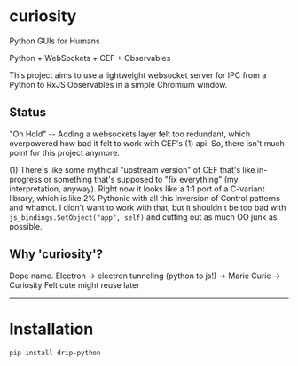 # curiosity
Python GUIs for Humans

Python + WebSockets + CEF + Observables

This project aims to use a lightweight websocket server for IPC from a Python to RxJS Observables in a simple Chromium window.

## Status
"On Hold" -- Adding a websockets layer felt too redundant, which overpowered how bad it felt to work with CEF's (1) api. So, there isn't much point for this project anymore. 

(1) There's like some mythical "upstream version" of CEF that's like in-progress or something that's supposed to "fix everything" (my interpretation, anyway). Right now it looks like a 1:1 port of a C-variant library, which is like 2% Pythonic with all this Inversion of Control patterns and whatnot. I didn't want to work with that, but it shouldn't be too bad with `js_bindings.SetObject("app", self)` and cutting out as much OO junk as possible.

## Why 'curiosity'?
Dope name. Electron -> electron tunneling (python to js!) -> Marie Curie -> Curiosity
Felt cute might reuse later

----
# Installation

```sh
pip install drip-python
```
